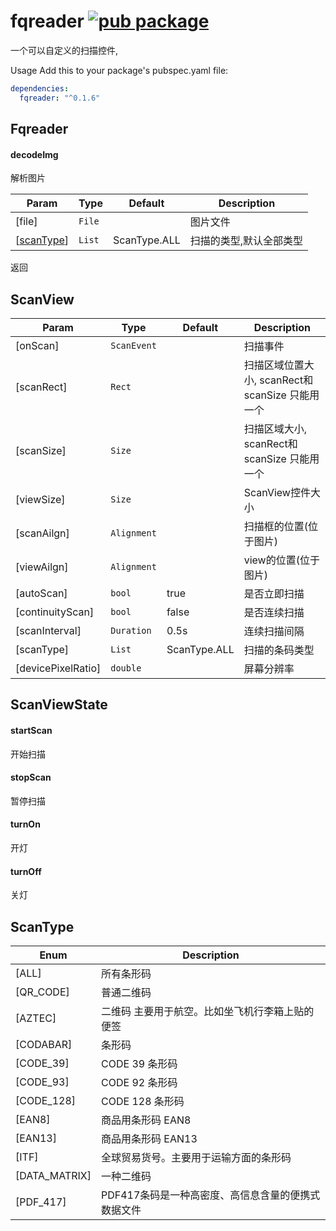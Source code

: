 # fqreader [![pub package](https://img.shields.io/pub/v/fqreader.svg)](https://pub.dartlang.org/packages/fqreader)

一个可以自定义的扫描控件,

Usage
Add this to your package's pubspec.yaml file:
``` yaml
dependencies:
  fqreader: "^0.1.6"
```

## Fqreader

#### decodeImg
解析图片

| Param | Type | Default | Description |
| --- | --- | --- | --- |
| [file] | <code>File<Widget></code>  | | 图片文件 |
| [[scanType](#ScanType)] | <code>List<ScanType><Widget></code> | ScanType.ALL| 扫描的类型,默认全部类型 |

返回

## ScanView

| Param | Type | Default | Description |
| --- | --- | --- | --- |
| [onScan] | <code>ScanEvent</code> | | 扫描事件 |
| [scanRect] | <code>Rect</code> | | 扫描区域位置大小, scanRect和scanSize 只能用一个 |
| [scanSize] | <code>Size</code> | | 扫描区域大小, scanRect和scanSize 只能用一个 |
| [viewSize] | <code>Size</code> | | ScanView控件大小 |
| [scanAilgn] | <code>Alignment</code> | | 扫描框的位置(位于图片) |
| [viewAilgn] | <code>Alignment</code> | | view的位置(位于图片) |
| [autoScan] | <code>bool</code> | true | 是否立即扫描 |
| [continuityScan] | <code>bool</code> | false | 是否连续扫描 |
| [scanInterval] | <code>Duration</code> |  0.5s  | 连续扫描间隔 |
| [scanType] | <code>List<ScanType></code> | ScanType.ALL |  扫描的条码类型 |
| [devicePixelRatio] | <code>double</code> | | 屏幕分辨率 |

## ScanViewState

#### startScan
开始扫描 


#### stopScan
暂停扫描 

#### turnOn
开灯

#### turnOff
关灯

## ScanType
| Enum |  Description |
| --- |  --- |
| [ALL] |  所有条形码 |
| [QR_CODE] |  普通二维码 |
| [AZTEC] |  二维码 主要用于航空。比如坐飞机行李箱上贴的便签 |
| [CODABAR] |  条形码|
| [CODE_39] |  CODE 39 条形码|
| [CODE_93] |  CODE 92 条形码|
| [CODE_128] |   CODE 128 条形码|
| [EAN8] |    商品用条形码 EAN8|
| [EAN13] |   商品用条形码 EAN13|
| [ITF] |   全球贸易货号。主要用于运输方面的条形码|
| [DATA_MATRIX] |  一种二维码 |
| [PDF_417] |  PDF417条码是一种高密度、高信息含量的便携式数据文件 |


